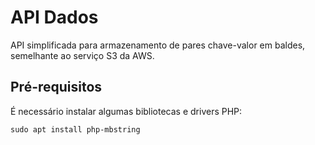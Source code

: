 # API Dados
API simplificada para armazenamento de pares chave-valor em baldes, semelhante
ao serviço S3 da AWS.

## Pré-requisitos
É necessário instalar algumas bibliotecas e drivers PHP:
```
sudo apt install php-mbstring
```
<!-- sudo apt install php-mysql -->
